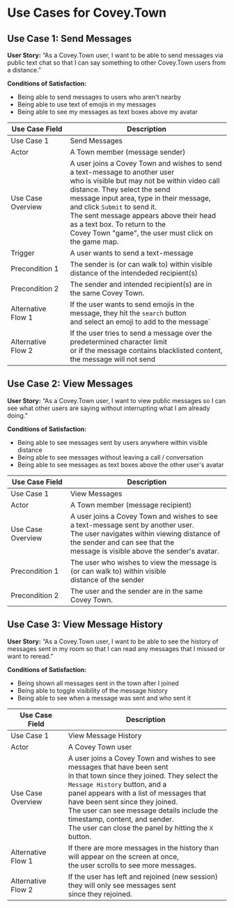 # Use Cases for Covey.Town

## Use Case 1: Send Messages

**User Story:** “As a Covey.Town user, I want to be able to send messages via public text chat so that I can say something to other Covey.Town users from a distance.”

**Conditions of Satisfaction:**

- Being able to send messages to users who aren't nearby
- Being able to use text of emojis in my messages
- Being able to see my messages as text boxes above my avatar

| Use Case Field     | Description                                                                                                                                                                                                                                                                                                                                                                                |
| ------------------ | ------------------------------------------------------------------------------------------------------------------------------------------------------------------------------------------------------------------------------------------------------------------------------------------------------------------------------------------------------------------------------------------ |
| Use Case 1         | Send Messages                                                                                                                                                                                                                                                                                                                                                                              |
| Actor              | A Town member (message sender)                                                                                                                                                                                                                                                                                                                                                             |
| Use Case Overview  | A user joins a Covey Town and wishes to send a text-message to another user <br> who is visible but may not be within video call distance. They select the send <br> message input area, type in their message, and click `Submit` to send it. <br> The sent message appears above their head as a text box. To return to the <br> Covey Town "game", the user must click on the game map. |
| Trigger            | A user wants to send a text-message                                                                                                                                                                                                                                                                                                                                                        |
| Precondition 1     | The sender is (or can walk to) within visible distance of the intendeded recipient(s)                                                                                                                                                                                                                                                                                                      |
| Precondition 2     | The sender and intended recipient(s) are in the same Covey Town.                                                                                                                                                                                                                                                                                                                           |
| Alternative Flow 1 | If the user wants to send emojis in the message, they hit the `search` button <br>and select an emoji to add to the message`                                                                                                                                                                                                                                                               |
| Alternative Flow 2 | If the user tries to send a message over the predetermined character limit <br> or if the message contains blacklisted content, the message will not send                                                                                                                                                                                                                                  |

## Use Case 2: View Messages

**User Story:** “As a Covey.Town user, I want to view public messages so I can see what other users are saying without interrupting what I am already doing.”

**Conditions of Satisfaction:**

- Being able to see messages sent by users anywhere within visible distance
- Being able to see messages without leaving a call / conversation
- Being able to see messages as text boxes above the other user's avatar

| Use Case Field    | Description                                                                                                                                                                                                           |
| ----------------- | --------------------------------------------------------------------------------------------------------------------------------------------------------------------------------------------------------------------- |
| Use Case 1        | View Messages                                                                                                                                                                                                         |
| Actor             | A Town member (message recipient)                                                                                                                                                                                     |
| Use Case Overview | A user joins a Covey Town and wishes to see a text-message sent by another user. <br> The user navigates within viewing distance of the sender and can see that the<br> message is visible above the sender's avatar. |
| Precondition 1    | The user who wishes to view the message is (or can walk to) within visible <br>distance of the sender                                                                                                                 |
| Precondition 2    | The user and the sender are in the same Covey Town.                                                                                                                                                                   |

## Use Case 3: View Message History

**User Story:** “As a Covey.Town user, I want to be able to see the history of messages sent in my room so that I can read any messages that I missed or want to reread.”

**Conditions of Satisfaction:**

- Being shown all messages sent in the town after I joined
- Being able to toggle visibility of the message history
- Being able to see when a message was sent and who sent it

| Use Case Field     | Description                                                                                                                                                                                                                                                                                                                                                                                   |
| ------------------ | --------------------------------------------------------------------------------------------------------------------------------------------------------------------------------------------------------------------------------------------------------------------------------------------------------------------------------------------------------------------------------------------- |
| Use Case 1         | View Message History                                                                                                                                                                                                                                                                                                                                                                          |
| Actor              | A Covey Town user                                                                                                                                                                                                                                                                                                                                                                             |
| Use Case Overview  | A user joins a Covey Town and wishes to see messages that have been sent <br> in that town since they joined. They select the `Message History` button, and a <br> panel appears with a list of messages that have been sent since they joined. <br> The user can see message details include the timestamp, content, and sender. <br>The user can close the panel by hitting the `X` button. |
| Alternative Flow 1 | If there are more messages in the history than will appear on the screen at once, <br> the user scrolls to see more messages.                                                                                                                                                                                                                                                                 |
| Alternative Flow 2 | If the user has left and rejoined (new session) they will only see messages sent <br> since they rejoined.                                                                                                                                                                                                                                                                                    |
